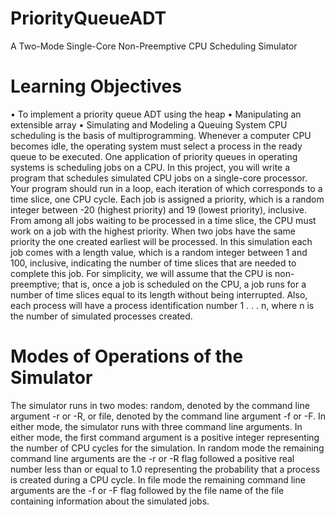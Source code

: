 # PriorityQueueADT
A Two-Mode Single-Core Non-Preemptive CPU Scheduling Simulator

# Learning Objectives
• To implement a priority queue ADT using the heap
• Manipulating an extensible array
• Simulating and Modeling a Queuing System
CPU scheduling is the basis of multiprogramming. Whenever a computer
CPU becomes idle, the operating system must select a process in the ready
queue to be executed. One application of priority queues in operating systems
is scheduling jobs on a CPU. In this project, you will write a program that
schedules simulated CPU jobs on a single-core processor. Your program
should run in a loop, each iteration of which corresponds to a time slice, one
CPU cycle. Each job is assigned a priority, which is a random integer between
-20 (highest priority) and 19 (lowest priority), inclusive. From among all
jobs waiting to be processed in a time slice, the CPU must work on a job
with the highest priority. When two jobs have the same priority the one
created earliest will be processed. In this simulation each job comes with
a length value, which is a random integer between 1 and 100, inclusive,
indicating the number of time slices that are needed to complete this job.
For simplicity, we will assume that the CPU is non-preemptive; that is, once
a job is scheduled on the CPU, a job runs for a number of time slices equal to
its length without being interrupted. Also, each process will have a process
identification number 1 . . . n, where n is the number of simulated processes
created.

# Modes of Operations of the Simulator
The simulator runs in two modes: random, denoted by the command line
argument -r or -R, or file, denoted by the command line argument -f or -F.
In either mode, the simulator runs with three command line arguments. In
either mode, the first command argument is a positive integer representing
the number of CPU cycles for the simulation. In random mode the remaining
command line arguments are the -r or -R flag followed a positive real number
less than or equal to 1.0 representing the probability that a process is created
during a CPU cycle. In file mode the remaining command line arguments are
the -f or -F flag followed by the file name of the file containing information
about the simulated jobs.
